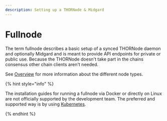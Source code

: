 ```yaml
---
description: Setting up a THORNode & Midgard
---
```


# Fullnode

The term fullnode describes a basic setup of a synced THORNode daemon and optionally Midgard and is meant to provide API endpoints for private or public use. Because the THORNode doesn't take part in the chains consensus other chain clients aren't needed.

See [Overview](/overview.md) for more information about the different node types.

{% hint style="info" %}

The installation guides for running a fullnode via Docker or directly on Linux are not officially supported by the development team. The preferred and supported way is by using [Kubernetes](thornode-kubernetes.md).

{% endhint %}
